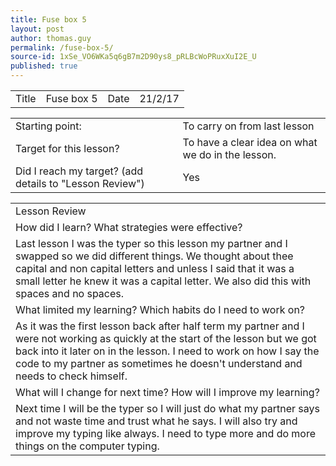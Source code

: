 ```yaml
---
title: Fuse box 5
layout: post
author: thomas.guy
permalink: /fuse-box-5/
source-id: 1xSe_VO6WKa5q6gB7m2D90ys8_pRLBcWoPRuxXuI2E_U
published: true
---
```

<table>
  <tr>
    <td>Title</td>
    <td> Fuse box 5</td>
    <td>Date</td>
    <td>21/2/17</td>
  </tr>
</table>


<table>
  <tr>
    <td>Starting point:</td>
    <td>To carry on from last lesson</td>
  </tr>
  <tr>
    <td>Target for this lesson?</td>
    <td>To have a clear idea on what we do in the lesson.</td>
  </tr>
  <tr>
    <td>Did I reach my target? 
(add details to "Lesson Review")</td>
    <td> Yes </td>
  </tr>
</table>


<table>
  <tr>
    <td>Lesson Review</td>
  </tr>
  <tr>
    <td>How did I learn? What strategies were effective? </td>
  </tr>
  <tr>
    <td>Last lesson I was the typer so this lesson my partner and I swapped so we did different things. We thought about thee capital and non capital letters and unless I said that it was a small letter he knew it was a capital letter. We also did this with spaces and no spaces. </td>
  </tr>
  <tr>
    <td>What limited my learning? Which habits do I need to work on? </td>
  </tr>
  <tr>
    <td>As it was the first lesson back after half term my partner and I were not working as quickly at the start of the lesson but we got back into it later on in the lesson. I need to work on how I say the code to my partner as sometimes he doesn't understand and needs to check himself.
</td>
  </tr>
  <tr>
    <td>What will I change for next time? How will I improve my learning?</td>
  </tr>
  <tr>
    <td>Next time I will be the typer so I will just do what my partner says and not waste time and trust what he says. I will also try and improve my typing like always. I need to type more and do more things on the computer typing.</td>
  </tr>
</table>


